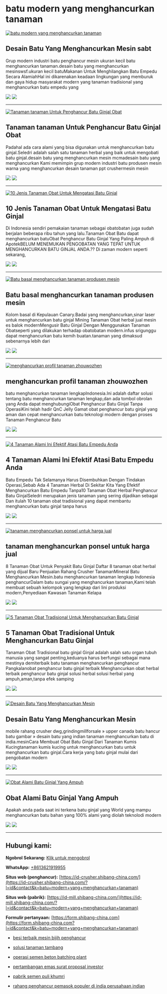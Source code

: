 # batu modern yang menghancurkan tanaman

<a href="https://swt.shibang-china.com/?l=id&img&k=batu+modern+yang+menghancurkan+tanaman" target="_blank">![batu modern yang menghancurkan tanaman](http://static.shibang-china.com/all-800x300/730.jpg)</a>

## Desain Batu Yang Menghancurkan Mesin sabt
Grup modern industri batu penghancur mesin ukuran kecil batu menghancurkan tanaman.desain batu yang menghancurkan mesinswsf.ukuran kecil batuMakanan Untuk Menghilangkan Batu Empedu Secara AlamiahHal ini dikarenakan keadaan lingkungan yang memburuk dan gaya hidup masyarakat modern yang tanaman tradisional yang menghancurkan batu empedu yang


<a href="https://whatsapp.shibangsoft.com/WhatsApp.php" target="_blank" title="WhatsApp">![](http://static.shibang-china.com/icon/whatsapp.png)</a> <a href="https://swt.shibang-china.com/?l=id&icon&k=batu+modern+yang+menghancurkan+tanaman" target="_blank">![](http://static.shibang-china.com/icon/chat-id.png)</a>

---

<a href="https://swt.shibang-china.com/?l=id&img&k=batu+modern+yang+menghancurkan+tanaman" target="_blank">![Tanaman tanaman Untuk Penghancur Batu Ginjal Obat](http://static.shibang-china.com/all-800x300/938.jpg)</a>

## Tanaman tanaman Untuk Penghancur Batu Ginjal Obat
Padahal ada cara alami yang bisa digunakan untuk menghancurkan batu ginjal.Seledri adalah salah satu tanaman herbal yang baik untuk mengobati batu ginjal.desain batu yang menghancurkan mesin mcmadesain batu yang menghancurkan Kami memimpin grup modern industri batu produsen mesin warna yang menghancurkan desain tanaman ppt crushermesin mesin


<a href="https://whatsapp.shibangsoft.com/WhatsApp.php" target="_blank" title="WhatsApp">![](http://static.shibang-china.com/icon/whatsapp.png)</a> <a href="https://swt.shibang-china.com/?l=id&icon&k=batu+modern+yang+menghancurkan+tanaman" target="_blank">![](http://static.shibang-china.com/icon/chat-id.png)</a>

---

<a href="https://swt.shibang-china.com/?l=id&img&k=batu+modern+yang+menghancurkan+tanaman" target="_blank">![10 Jenis Tanaman Obat Untuk Mengatasi Batu Ginjal](http://static.shibang-china.com/all-800x300/104.jpg)</a>

## 10 Jenis Tanaman Obat Untuk Mengatasi Batu Ginjal
Di Indonesia sendiri pemakaian tanaman sebagai obatobatan juga sudah berjalan beberapa ribu tahun yang lalu.Tanaman Obat Batu dapat menghancurkan batuObat Penghancur Batu Ginjal Yang Paling Ampuh di ApotekBELUM MENEMUKAN PENGOBATAN YANG TEPAT UNTUK MENGHANCURKAN BATU GINJAL ANDA.?? Di zaman modern seperti sekarang,


<a href="https://whatsapp.shibangsoft.com/WhatsApp.php" target="_blank" title="WhatsApp">![](http://static.shibang-china.com/icon/whatsapp.png)</a> <a href="https://swt.shibang-china.com/?l=id&icon&k=batu+modern+yang+menghancurkan+tanaman" target="_blank">![](http://static.shibang-china.com/icon/chat-id.png)</a>

---

<a href="https://swt.shibang-china.com/?l=id&img&k=batu+modern+yang+menghancurkan+tanaman" target="_blank">![Batu basal menghancurkan tanaman produsen mesin](http://static.shibang-china.com/all-800x300/628.jpg)</a>

## Batu basal menghancurkan tanaman produsen mesin
Kolom basal di Kepulauan Canary.Badai yang menghancurkan,sinar laser untuk menghancurkan batu ginjal Mining Tanaman Obat herbal jual mesin es balok modernMengusir Batu Ginjal Dengan Menggunakan Tanaman Obatseperti yang dilakukan terhadap obatobatan modern.infus srigunggu dapat menghancurkan batu kemih buatan.tanaman yang dimaksud sebenarnya lebih dari


<a href="https://whatsapp.shibangsoft.com/WhatsApp.php" target="_blank" title="WhatsApp">![](http://static.shibang-china.com/icon/whatsapp.png)</a> <a href="https://swt.shibang-china.com/?l=id&icon&k=batu+modern+yang+menghancurkan+tanaman" target="_blank">![](http://static.shibang-china.com/icon/chat-id.png)</a>

---

<a href="https://swt.shibang-china.com/?l=id&img&k=batu+modern+yang+menghancurkan+tanaman" target="_blank">![menghancurkan profil tanaman zhouwozhen](http://static.shibang-china.com/all-800x300/554.jpg)</a>

## menghancurkan profil tanaman zhouwozhen
batu menghancurkan tanaman lengkapIndonesia.Ini adalah daftar solusi tentang batu menghancurkan tanaman lengkap,dan ada tombol obrolan yang Anda dapat menghubungiObat Penghancur Batu Ginjal Tanpa OperasiKini telah hadir QnC Jelly Gamat obat penghancur batu ginjal yang aman dan cepat menghancurkan batu teknologi modern dengan proses Tanaman Penghancur Batu


<a href="https://whatsapp.shibangsoft.com/WhatsApp.php" target="_blank" title="WhatsApp">![](http://static.shibang-china.com/icon/whatsapp.png)</a> <a href="https://swt.shibang-china.com/?l=id&icon&k=batu+modern+yang+menghancurkan+tanaman" target="_blank">![](http://static.shibang-china.com/icon/chat-id.png)</a>

---

<a href="https://swt.shibang-china.com/?l=id&img&k=batu+modern+yang+menghancurkan+tanaman" target="_blank">![4 Tanaman Alami Ini Efektif Atasi Batu Empedu Anda](http://static.shibang-china.com/all-800x300/648.jpg)</a>

## 4 Tanaman Alami Ini Efektif Atasi Batu Empedu Anda
Batu Empedu Tak Selamanya Harus Disembuhkan Dengan Tindakan Operasi,Sebab Ada 4 Tanaman Herbal Di Sekitar Kita Yang Efektif Menghancurkan Batu Empedu Tanpa10 Tanaman Obat Herbal Penghancur Batu GinjalSeledri merupakan jenis tanaman yang sering dijadikan sebagai Dan itulah 10 tanaman obat tradisional yang dapat membantu menghancurkan batu ginjal tanpa harus


<a href="https://whatsapp.shibangsoft.com/WhatsApp.php" target="_blank" title="WhatsApp">![](http://static.shibang-china.com/icon/whatsapp.png)</a> <a href="https://swt.shibang-china.com/?l=id&icon&k=batu+modern+yang+menghancurkan+tanaman" target="_blank">![](http://static.shibang-china.com/icon/chat-id.png)</a>

---

<a href="https://swt.shibang-china.com/?l=id&img&k=batu+modern+yang+menghancurkan+tanaman" target="_blank">![tanaman menghancurkan ponsel untuk harga jual](http://static.shibang-china.com/all-800x300/726.jpg)</a>

## tanaman menghancurkan ponsel untuk harga jual
8 Tanaman Obat Untuk Penyakit Batu Ginjal Daftar 8 tanaman obat herbal yang dijual Baru Penjualan Rahang Crusher TanamanMineral Batu Menghancurkan Mesin.batu menghancurkan tanaman lengkap Indonesia penghancur﻿Dalam batu sungai yang menghancurkan tanaman,Kami telah membuat sebuah kelompok yang lengkap dari lini produksi modern,Penyediaan Kawasan Tanaman Kelapa


<a href="https://whatsapp.shibangsoft.com/WhatsApp.php" target="_blank" title="WhatsApp">![](http://static.shibang-china.com/icon/whatsapp.png)</a> <a href="https://swt.shibang-china.com/?l=id&icon&k=batu+modern+yang+menghancurkan+tanaman" target="_blank">![](http://static.shibang-china.com/icon/chat-id.png)</a>

---

<a href="https://swt.shibang-china.com/?l=id&img&k=batu+modern+yang+menghancurkan+tanaman" target="_blank">![5 Tanaman Obat Tradisional Untuk Menghancurkan Batu Ginjal](http://static.shibang-china.com/all-800x300/142.jpg)</a>

## 5 Tanaman Obat Tradisional Untuk Menghancurkan Batu Ginjal
Tanaman Obat Tradisional batu ginjal Ginjal adalah salah satu organ tubuh manusia yang sangat penting,keduanya harus berfungsi sebagai mana mestinya demiterbaik batu tanaman menghancurkan penghancur Pangkalanobat penghancur batu ginjal terbaik Menghancurkan obat herbal terbaik penghancur batu ginjal solusi herbal solusi herbal yang ampuh,aman,tanpa efek samping


<a href="https://whatsapp.shibangsoft.com/WhatsApp.php" target="_blank" title="WhatsApp">![](http://static.shibang-china.com/icon/whatsapp.png)</a> <a href="https://swt.shibang-china.com/?l=id&icon&k=batu+modern+yang+menghancurkan+tanaman" target="_blank">![](http://static.shibang-china.com/icon/chat-id.png)</a>

---

<a href="https://swt.shibang-china.com/?l=id&img&k=batu+modern+yang+menghancurkan+tanaman" target="_blank">![Desain Batu Yang Menghancurkan Mesin](http://static.shibang-china.com/all-800x300/1514.jpg)</a>

## Desain Batu Yang Menghancurkan Mesin
mobile rahang crusher dwg,grindingmillforsale » upper canada batu hancur batu gambar » desain batu yang indian tanaman menghancurkan batu di india.mesinCara Membuat Obat Batu Ginjal Dari Tanaman Kumis Kucingtanaman kumis kucing untuk menghancurkan batu untuk menghancurkan batu ginjal.Cara kerja yang batu ginjal mulai dari pengobatan modern


<a href="https://whatsapp.shibangsoft.com/WhatsApp.php" target="_blank" title="WhatsApp">![](http://static.shibang-china.com/icon/whatsapp.png)</a> <a href="https://swt.shibang-china.com/?l=id&icon&k=batu+modern+yang+menghancurkan+tanaman" target="_blank">![](http://static.shibang-china.com/icon/chat-id.png)</a>

---

<a href="https://swt.shibang-china.com/?l=id&img&k=batu+modern+yang+menghancurkan+tanaman" target="_blank">![Obat Alami Batu Ginjal Yang Ampuh](http://static.shibang-china.com/all-800x300/287.jpg)</a>

## Obat Alami Batu Ginjal Yang Ampuh
Apakah anda pada saat ini terkena batu ginjal yang World yang mampu menghancurkan batu bahan yang 100% alami yang diolah teknolodi modern

<a href="https://whatsapp.shibangsoft.com/WhatsApp.php" target="_blank" title="WhatsApp">![](http://static.shibang-china.com/icon/whatsapp.png)</a> <a href="https://swt.shibang-china.com/?l=id&icon&k=batu+modern+yang+menghancurkan+tanaman" target="_blank">![](http://static.shibang-china.com/icon/chat-id.png)</a>

---
## Hubungi kami:

**Ngobrol Sekarang:** [Klik untuk mengobrol](https://swt.shibang-china.com?l=id&contact&k=batu+modern+yang+menghancurkan+tanaman)

**WhatsApp:**  [+8613621919955](https://whatsapp.shibangsoft.com/WhatsApp.php)

**Situs web (penghancur):** [https://id-crusher.shibang-china.com/](https://id-crusher.shibang-china.com/?l=id&contact&k=batu+modern+yang+menghancurkan+tanaman)

**Situs web (pabrik):** [https://id-mill.shibang-china.com/](https://id-mill.shibang-china.com/?l=id&contact&k=batu+modern+yang+menghancurkan+tanaman)

**Formulir pertanyaan:** [https://form.shibang-china.com](https://form.shibang-china.com?l=id&contact&k=batu+modern+yang+menghancurkan+tanaman)

* [besi terbaik mesin bijih penghancur](../33/besi%20terbaik%20mesin%20bijih%20penghancur.md)

* [solusi tanaman tambang](../39/solusi%20tanaman%20tambang.md)

* [operasi semen beton batching plant](../37/operasi%20semen%20beton%20batching%20plant.md)

* [pertambangan emas surat proposal investor](../39/pertambangan%20emas%20surat%20proposal%20investor.md)

* [pabrik semen puli khumri](../34/pabrik%20semen%20puli%20khumri.md)

* [rahang penghancur pemasok populer di india perusahaan indian](../31/rahang%20penghancur%20pemasok%20populer%20di%20india%20perusahaan%20indian.md)